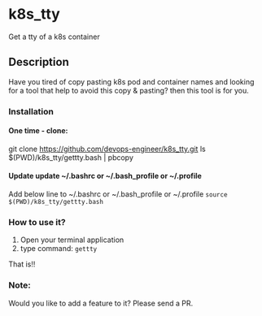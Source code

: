 # k8s_tty
Get a tty of a k8s container

## Description
Have you tired of copy pasting k8s pod and container names and looking for a tool that help to avoid this copy & pasting? then this tool is for you.

### Installation

#### One time - clone:
git clone https://github.com/devops-engineer/k8s_tty.git
ls $(PWD)/k8s_tty/gettty.bash | pbcopy

#### Update update ~/.bashrc or ~/.bash_profile or ~/.profile

Add below line to ~/.bashrc or ~/.bash_profile or ~/.profile
``` source $(PWD)/k8s_tty/gettty.bash ```

### How to use it?

1. Open your terminal application
2. type command: `gettty`

That is!!

### Note:
Would you like to add a feature to it? Please send a PR.
